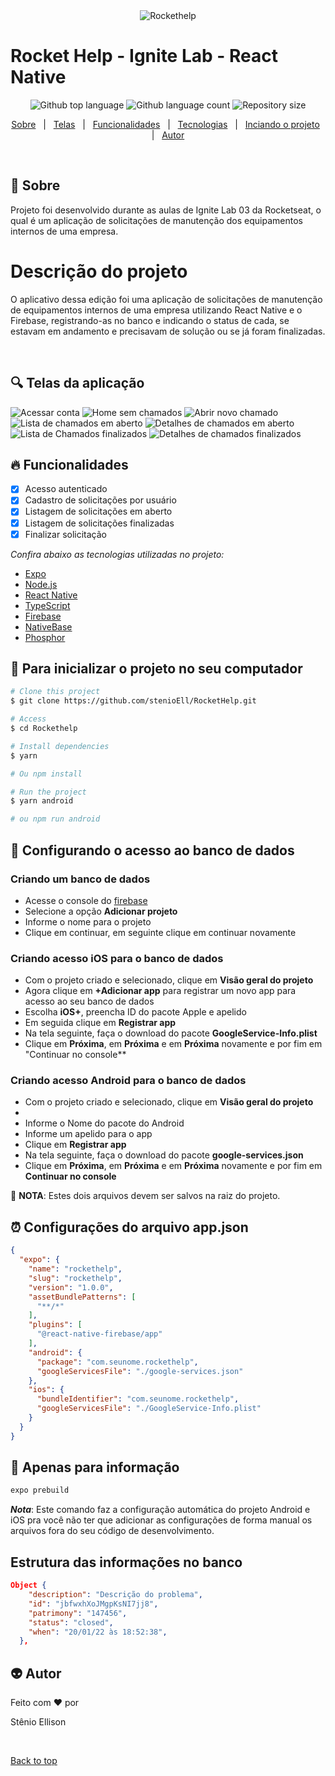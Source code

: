 <div align="center" id="top">
  <img src="./src/assets/telafinal.png" alt="Rockethelp" />
</div>
<h1 align="start">Rocket Help - Ignite Lab - React Native</h1>
<p align="center">
  <img alt="Github top language" src="./src/assets/language.png">

  <img alt="Github language count" src="./src/assets/n_linguagens.png">

  <img alt="Repository size" src="./src/assets/tamanho.png">

</p>
<p align="center">
  <a href="#apple-sobre">Sobre</a> &#xa0; | &#xa0;
  <a href="#-telas-das-aplica%C3%A7%C3%A3o">Telas</a> &#xa0; | &#xa0;
  <a href="#-funcionalidades">Funcionalidades</a> &#xa0; | &#xa0;
  <a href="#rocket-tecnologias">Tecnologias</a> &#xa0; | &#xa0;
  <a href="#checkered_flag-iniciando-o-projeto-em-seu-computador">Inciando o projeto</a> &#xa0; | &#xa0;
  <a href="#-autor">Autor</a>
</p>
<br>

## :apple: Sobre ##

Projeto foi desenvolvido durante as aulas de Ignite Lab 03 da Rocketseat, o qual é um aplicação de solicitações de manutenção dos equipamentos internos de uma empresa.

# Descrição do projeto

 O aplicativo dessa edição foi uma aplicação de solicitações de manutenção de equipamentos internos de uma empresa utilizando React Native e o Firebase, registrando-as no banco e indicando o status de cada, se estavam em andamento e precisavam de solução ou se já foram finalizadas.

<br>

## 🔍 Telas da aplicação ##


<img src="./src/assets/Login.png" alt="Acessar conta" />  
<img src="./src/assets/Home_Sem_chamados.png" alt="Home sem chamados" />  
<img src="./src/assets/Nova_solicitação.png" alt="Abrir novo chamado" />  
<img src="./src/assets/Home_Chamados_em_andamento.png" alt="Lista de chamados em aberto" />  
<img src="./src/assets/Solicitação_Em_andamento.png" alt="Detalhes de chamados em aberto" />  
<img src="./src/assets/Home_Chamados_finalizados.png" alt="Lista de Chamados finalizados" />
<img src="./src/assets/Solicitação_Finalizada.png" alt="Detalhes de chamados finalizados" />

## 🔥 Funcionalidades ##

- [x] Acesso autenticado
- [x] Cadastro de solicitações por usuário
- [x] Listagem de solicitações em aberto
- [x] Listagem de solicitações finalizadas
- [x] Finalizar solicitação

_Confira abaixo as tecnologias utilizadas no projeto:_

- [Expo](https://expo.io/)
- [Node.js](https://nodejs.org/en/)
- [React Native](https://reactnative.dev/)
- [TypeScript](https://www.typescriptlang.org/)
- [Firebase](https://www.firebase.google.com/)
- [NativeBase](https://nativebase.io/)
- [Phosphor](https://phosphoricons.com/)
## :checkered_flag: Para inicializar o projeto no seu computador ##

```bash
# Clone this project
$ git clone https://github.com/stenioEll/RocketHelp.git

# Access
$ cd Rockethelp

# Install dependencies
$ yarn

# Ou npm install

# Run the project
$ yarn android

# ou npm run android
```

## :monkey: Configurando o acesso ao banco de dados ##

### Criando um banco de dados

- Acesse o console do [firebase](https://console.firebase.google.com/)
- Selecione a opção **Adicionar projeto**
- Informe o nome para o projeto
- Clique em continuar, em seguinte clique em continuar novamente

### Criando acesso iOS para o banco de dados

- Com o projeto criado e selecionado, clique em **Visão geral do projeto**
- Agora clique em **+Adicionar app** para registrar um novo app para acesso ao seu banco de dados
- Escolha **iOS+**, preencha ID do pacote Apple e apelido
- Em seguida clique em **Registrar app**
- Na tela seguinte, faça o download do pacote **GoogleService-Info.plist**
- Clique em **Próxima**, em **Próxima** e em **Próxima** novamente e por fim em "Continuar no console**
  
### Criando acesso Android para o banco de dados

- Com o projeto criado e selecionado, clique em **Visão geral do projeto**
-
- Informe o Nome do pacote do Android
- Informe um apelido para o app
- Clique em **Registrar app**
- Na tela seguinte, faça o download do pacote **google-services.json**
- Clique em **Próxima**, em **Próxima** e em **Próxima** novamente e por fim em **Continuar no console**

🦇 **NOTA**: Estes dois arquivos devem ser salvos na raiz do projeto.

## ⏰ Configurações do arquivo app.json ##

```json
{
  "expo": {
    "name": "rockethelp",
    "slug": "rockethelp",
    "version": "1.0.0",
    "assetBundlePatterns": [
      "**/*"
    ],
    "plugins": [
      "@react-native-firebase/app"
    ],
    "android": {
      "package": "com.seunome.rockethelp",
      "googleServicesFile": "./google-services.json"
    },
    "ios": {
      "bundleIdentifier": "com.seunome.rockethelp",
      "googleServicesFile": "./GoogleService-Info.plist"
    }
  }
}
```

## 🔺 Apenas para informação ##

```bash
expo prebuild
```

**_Nota_**: Este comando faz a configuração automática do projeto Android e iOS pra você não ter que adicionar as configurações de forma manual os arquivos fora do seu código de desenvolvimento.

## Estrutura das informações no banco ##

```json
Object {
    "description": "Descrição do problema",
    "id": "jbfwxhXoJMgpKsNI7jj8",
    "patrimony": "147456",
    "status": "closed",
    "when": "20/01/22 às 18:52:38",
  },

```
## 👽 Autor ##

Feito com :heart: por <p>Stênio Ellison</p>

&#xa0;

<a href="#top">Back to top</a>


